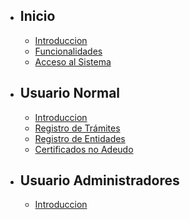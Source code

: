 - ## Inicio
    - [Introduccion](/siscorv/{{route}}/{{version}}/overview)
    - [Funcionalidades](/siscorv/{{route}}/{{version}}/funcionalidades)
    - [Acceso al Sistema](/siscorv/{{route}}/{{version}}/login)

- ## Usuario Normal
    - [Introduccion](/siscorv/{{route}}/{{version}}/users/overview)
    - [Registro de Trámites](/siscorv/{{route}}/{{version}}/users/regtramite)
    - [Registro de Entidades](/siscorv/{{route}}/{{version}}/users/regentidad)
    - [Certificados no Adeudo](/siscorv/{{route}}/{{version}}/users/regcertificado)

- ## Usuario Administradores
    - [Introduccion](/siscorv/{{route}}/{{version}}/admins/overview)